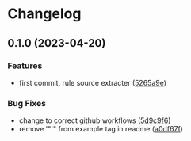 # Changelog

## 0.1.0 (2023-04-20)


### Features

* first commit, rule source extracter ([5265a9e](https://github.com/Smeds/mkdocs_snakemake_rule_plugin/commit/5265a9e341cf67b2c922e33b5e8556c687758a0c))


### Bug Fixes

* change to correct github workflows ([5d9c9f6](https://github.com/Smeds/mkdocs_snakemake_rule_plugin/commit/5d9c9f6fbd56af44f3683ecd47b5e08cf44e7bc9))
* remove '"'" from example tag in readme ([a0df67f](https://github.com/Smeds/mkdocs_snakemake_rule_plugin/commit/a0df67fbbd503ac41edbc118592581f7a067f665))
